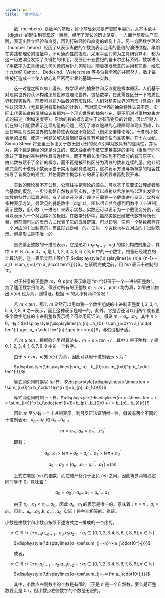```yaml
---
layout: post
title:  "数学笔记"
---
```


&ensp;&ensp;&ensp;&ensp;数（numbers）是数学的基础，这个基础必须是严密而牢靠的。从基本数字（digits）的诞生到实现这一目标，经历了漫长的历史演变。一方面伴随着生产实践，表现出建立经验和直觉，再到打破经验和直觉的螺旋上升。另一方面数字理论（number theory）经历了从表示离散的个数到表示连续的量值的演进过程。早期在实践和理论的拉扯中，不可通约性的发现，采用平面几何为工具研究算术，都为这一历史演变发挥了关键性的作用。发展到十五世纪的笛卡尔坐标系时，数学进入了用数字为工具研究几何问题的解析几何阶段。随着极限概念的运用和完善，经过十九世纪 Cantor、 Dedekind、Weierstrass 等多位数学家的共同努力，数才最终被打造成一个使人放心的严密而牢靠的基础——实数。

&ensp;&ensp;&ensp;&ensp;这一过程之所以如此漫长，数学理论的抽象性和反直觉是根本原因。人们基于对现实世界的认识构建思想世界或理论世界，包括数学。在此需要区分一下物质世界和现实世界，前者可以视为后者的有形载体。人们对现实世界的有形（具象）特性认识深入（尤其是对有形物质的计数），而对现实世界的抽象特性认识不足，实际上代表长度的量就应该被视为一个现实世界的抽象存在，更不用说对事物发生方式的描述（例如速度等）。原始的数的概念诞生于对有形物质的计数，因此早期人们在如何利用数表示连续的量的问题上经历了难以逾越的心理障碍和现实困难，以至在早期对现实世界的抽象特性表现出不能接受（例如芝诺悖论等）。十进制小数表示的出现，使这一问题的解决最起码变得具有可操作性而且实用。在十六世纪，Simon Stevin 将亚里士多德关于数无限可分的观点引申为数具有的连续性，并认为，某个数是连续的还是分立的，取决或继承于被它定量描述的事物（相当于同时承认了事物的某种特性具有连续性，而不再把长度归结到不可续分的有形原子）。由此数被赋予了全新的概念，而不再是被严格区分为离散的数和连续的量。他介绍和完善的十进制小数表示由于实用而颇具说服力，这种表示方法与新概念的相容性指导了新概念的建立，并使得数字概念和它的表示形式很难再割裂开来。

&ensp;&ensp;&ensp;&ensp;实数的理论离不开公理，公理往往是理论的源头。可以基于皮亚诺公理或者集合基数的概念，一步步构建自然数直到实数，也可以直接从希尔伯特公理出发建立实数的特性和运算法则。有了理论还不够，理论还需要一个载体进行呈现。实数有多种表示方法，最常见的就是数字（digits），所以很自然会想到用数字（十进制）表示整数，用小数（十进制）来表示实数。实数还可以表示为一个戴德金分割，还可以表示为一个柯西序列的极限。在数学分析中，虽然实数已经被代数符号所代替，但前面列举的表示方式代表了它的底层逻辑。可以证明，任何一个整数都存在一个对应的十进制表示，而且形式是唯一的。任何一个实数也存在对应的十进制表示，但是形式是不唯一的。

&ensp;&ensp;&ensp;&ensp;首先看正整数的十进制表示，它是形如 $(a_{n}a_{n-1}⋯a_0)$ 的序列构成的集合，其中 $n\in\mathbb{N}, a_{n}\neq0$，$a_j$ 是 $0, 1,2,3,4,5,6,7,8,9$ 中的一个数字。根据已经建立的计算法则，这一表示实际上等价于 $\displaystyle{\displaylines{a_{n}a_{n-1}⋯a_0=\sum_{j=0}^n a_j\cdot ten^{j}}}$。在证明完成之前，用 $ten$ 表示十进制的 $10$。

&ensp;&ensp;&ensp;&ensp;对于任意的正整数 $m$，令 $p(m)$ 表示命题 “$m$ 恰好等于一个十进制正整数”。为了适用数学归纳法，假设对所有的正整数 $m^{'}<m$ ， $p(m^{'})$ 均为真，如果由此推出  $p(m)$ 也为真，则得证。根据 $m$ 的大小有两种情况：

&ensp;&ensp;&ensp;&ensp;若 $m < ten$，那么 $m$ 显然可以用单独一个数字组成的十进制正整数 $1,2,3,4,5,6,7,8,9$ 之一表示，而且这种表示是唯一的。此外，它是否还可以用两个或者更多个数字组成的十进制整数表示呢？可以用反证法。假设 $m=a_{n}...a_{0}$，其中 $n > 0$，有：$\displaystyle{\displaylines{a_{n}...a_{0}=\sum_{i=0}^n a_i \cdot ten^{i} \geq a_n \cdot ten^{n} \geq ten > m}}$，与假设相矛盾。

&ensp;&ensp;&ensp;&ensp;若 $m\geq ten$，根据欧几里得算法有，$m = s\times ten + r$，其中 $s$ 是正整数，$r$ 是 $0, 1,2,3,4,5,6,7,8,9$ 中的一个数字。

&ensp;&ensp;&ensp;&ensp;由于 $s < m$，可知 $p(s)$ 为真，因此可以用十进制表示 $s$ 为：

&ensp;&ensp;&ensp;&ensp;$\displaystyle{\displaylines{s=b_{p}...b_{0}=\sum_{i=0}^p b_i\cdot ten^{i}}}$

&ensp;&ensp;&ensp;&ensp;等式两边同时乘以 $ten$有，$\displaystyle{\displaylines{s \times ten = \sum_{i=0}^p b_i\cdot ten^{i+1}=b_{p}...b_{0}0}}$

&ensp;&ensp;&ensp;&ensp;等式两边同时加上 $r$ 有，$\displaystyle{\displaylines{m = s\times ten + r = \sum_{i=0}^p b_i\cdot ten^{i+1}=b_{p}...b_{0}0 + r = b_{p}...b_{0}r}}$

&ensp;&ensp;&ensp;&ensp;因此 $m$ 至少有一个十进制表示。利用反正法证明唯一性，假设有两个不同的十进制表示，$a_{p}...a_{0}$ 和 $a^{'}_{q}...a^{'}_{0}$ 。

$$m=a_{n}...a_{0}=a^{'}_{n^{'}}...a^{'}_{0}$$

&ensp;&ensp;&ensp;&ensp;即有：

$$a_{n}...a_{1} \times ten + a_{0} = a^{'}_{n^{'}}...a^{'}_{1} \times ten + a^{'}_{0}$$

$$a^{'}_{0}-a_{0}=(a_{n}...a_{1}-a^{'}_{n^{'}}...a^{'}_{1}) \times ten$$

&ensp;&ensp;&ensp;&ensp;上式右端是 $ten$ 的倍数，而左端严格介于正负 $ten$ 之间，因此等式两端必定同时等于 $0$。意味着：

$$a_{0}=a^{'}_{0}，a_{n}...a_{1}=a^{'}_{n^{'}}...a^{'}_{1}$$

&ensp;&ensp;&ensp;&ensp;由于 $a_{n}...a_{1} < a_{n}...a_{0}$，因此 $a_{n}...a_{1}$ 的表示是唯一的，意味着：$n=n^{'}$，$a_{i}=a^{'}_{i}$。因此，$a_{n}...a_{0}$ 和 $a^{'}_{n^{'}}...a^{'}_{0}$ 实际上是完全相等的。得证。







小数是由数字和小数点按照下述方式之一排成的一个序列。

$$α\in\mathbb{R}:=\left\{\pm a_{-n}a_{-n+1}⋯a_0.a_1a_2⋯:a_j\in\left\{0, 1,2,3,4,5,6,7,8,9\right\}, n\in\mathbb{N}\right\}$$

&ensp;&ensp;&ensp;&ensp;$\displaystyle{\displaylines{α=\pm\sum_{j=-n}^∞a_j\cdot10^{-j}}}$

&ensp;&ensp;&ensp;&ensp;或者，

$$α\in\mathbb{R}:=\left\{\pm a_{n}a_{n-1}⋯a_0.a_{-1}a_{-2}⋯:a_j\in\left\{0, 1,2,3,4,5,6,7,8,9\right\}, n\in\mathbb{N}\right\}$$

&ensp;&ensp;&ensp;&ensp;$\displaystyle{\displaylines{α=\pm\sum_{j=-∞}^n a_j\cdot10^{j}}}$

&ensp;&ensp;&ensp;&ensp;其中，小数点左侧数字的个数是有限的（于是 $n$ 是一个自然数，要么是正整数要么是 $0$ ），但小数点右侧数字的个数是无限的。




